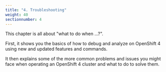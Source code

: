 ```yaml
---
title: "4. Troubleshooting"
weight: 40
sectionnumber: 4
---
```


This chapter is all about "what to do when ...?".

First, it shows you the basics of how to debug and analyze on OpenShift 4 using new and updated features and commands.

It then explains some of the more common problems and issues you might face when operating an OpenShift 4 cluster and what to do to solve them.
